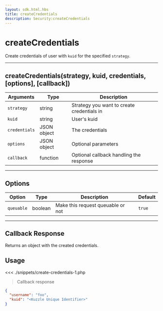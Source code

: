 ```yaml
---
layout: sdk.html.hbs
title: createCredentials
description: Security:createCredentials
---
```


# createCredentials

Create credentials of user with `kuid` for the specified `strategy`.

---

## createCredentials(strategy, kuid, credentials, [options], [callback])

| Arguments     | Type        | Description                                |
| ------------- | ----------- | ------------------------------------------ |
| `strategy`    | string      | Strategy you want to create credentials in |
| `kuid`        | string      | User's kuid                                |
| `credentials` | JSON object | The credentials                            |
| `options`     | JSON object | Optional parameters                        |
| `callback`    | function    | Optional callback handling the response    |

---

## Options

| Option     | Type    | Description                       | Default |
| ---------- | ------- | --------------------------------- | ------- |
| `queuable` | boolean | Make this request queuable or not | `true`  |

---

## Callback Response

Returns an object with the created credentials.

## Usage

<<< ./snippets/create-credentials-1.php

> Callback response

```json
{
  "username": "foo",
  "kuid": "<Kuzzle Unique Identifier>"
}
```
